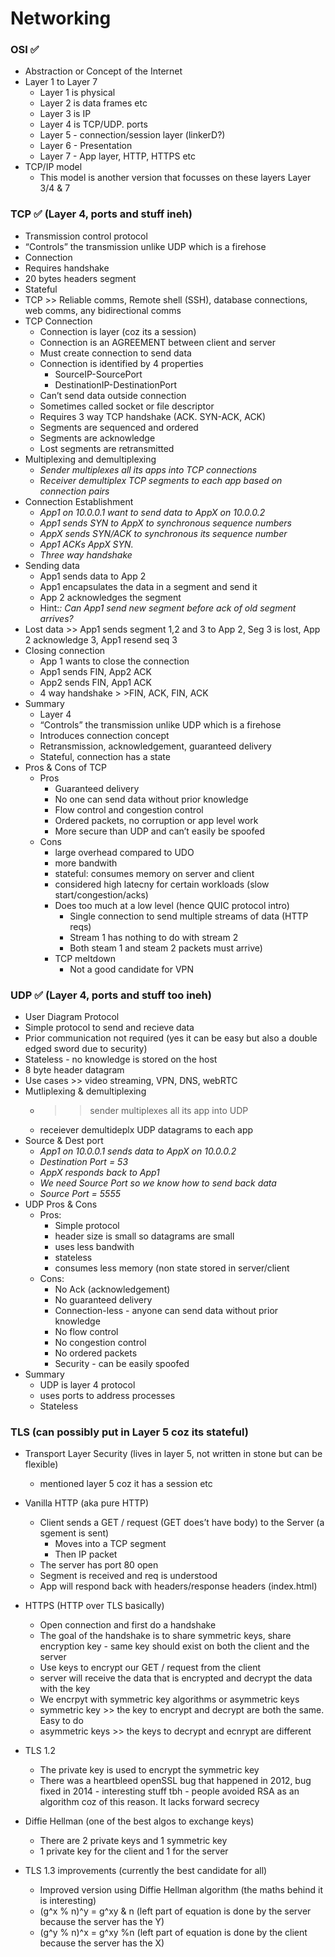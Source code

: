 # Networking

### OSI ✅

- Abstraction or Concept of the Internet
- Layer 1 to Layer 7
    - Layer 1 is physical
    - Layer 2 is data frames etc
    - Layer 3 is IP
    - Layer 4 is TCP/UDP. ports
    - Layer 5 - connection/session layer (linkerD?)
    - Layer 6 - Presentation
    - Layer 7 - App layer, HTTP, HTTPS etc
- TCP/IP model
    - This model is another version that focusses on these layers Layer 3/4 & 7

### TCP ✅ (Layer 4, ports and stuff ineh)

- Transmission control protocol
- “Controls” the transmission unlike UDP which is a firehose
- Connection
- Requires handshake
- 20 bytes headers segment
- Stateful
- TCP >> Reliable comms, Remote shell (SSH), database connections, web comms, any bidirectional comms
- TCP Connection
    - Connection is layer (coz its a session)
    - Connection is an AGREEMENT between client and server
    - Must create connection to send data
    - Connection is identified by 4 properties
        - SourceIP-SourcePort
        - DestinationIP-DestinationPort
    - Can’t send data outside connection
    - Sometimes called socket or file descriptor
    - Requires 3 way TCP handshake (ACK. SYN-ACK, ACK)
    - Segments are sequenced and ordered
    - Segments are acknowledge
    - Lost segments are retransmitted
- Multiplexing and demultiplexing
    - *Sender multiplexes all its apps into TCP connections*
    - R*eceiver demultiplex TCP segments to each app based on connection pairs*
- Connection Establishment
    - *App1 on 10.0.0.1 want to send data to AppX on 10.0.0.2*
    - *App1 sends SYN to AppX to synchronous sequence numbers*
    - *AppX sends SYN/ACK to synchronous its sequence number*
    - *App1 ACKs AppX SYN.*
    - *Three way handshake*
- Sending data
    - App1 sends data to App 2
    - App1 encapsulates the data in a segment and send it
    - App 2 acknowledges the segment
    - Hint:*: Can App1 send new segment before ack of old segment arrives?*
- Lost data >> App1 sends segment 1,2 and 3 to App 2, Seg 3 is lost, App 2 acknowledge 3, App1 resend seq 3
- Closing connection
    - App 1 wants to close the connection
    - App1 sends FIN, App2 ACK
    - App2 sends FIN, App1 ACK
    - 4 way handshake > >FIN, ACK, FIN, ACK
- Summary
    - Layer 4
    - “Controls” the transmission unlike UDP which is a firehose
    - Introduces connection concept
    - Retransmission, acknowledgement, guaranteed delivery
    - Stateful, connection has a state
- Pros & Cons of TCP
    - Pros
        - Guaranteed delivery
        - No one can send data without prior knowledge
        - Flow control and congestion control
        - Ordered packets, no corruption or app level work
        - More secure than UDP and can’t easily be spoofed
    - Cons
        - large overhead compared to UDO
        - more bandwith
        - stateful: consumes memory on server and client
        - considered high latecny for certain workloads (slow start/congestion/acks)
        - Does too much at a low level (hence QUIC protocol intro)
            - Single connection to send multiple streams of data (HTTP reqs)
            - Stream 1 has nothing to do with stream 2
            - Both steam 1 and steam 2 packets must arrive)
        - TCP meltdown
            - Not a good candidate for VPN
    

### **UDP ✅ (Layer 4, ports and stuff too ineh)**

- User Diagram Protocol
- Simple protocol to send and recieve data
- Prior communication not required (yes it can be easy but also a double edged sword due to security)
- Stateless - no knowledge is stored on the host
- 8 byte header datagram
- Use cases >> video streaming, VPN, DNS, webRTC
- Mutliplexing & demultiplexing
    - >> sender multiplexes all its app into UDP
    - receiever demultideplx UDP datagrams to each app
- Source & Dest port
    - *App1 on 10.0.0.1 sends data to AppX on 10.0.0.2*
    - *Destination Port = 53*
    - *AppX responds back to App1*
    - *We need Source Port so we know how to send back data*
    - *Source Port = 5555*
- UDP Pros & Cons
    - Pros:
        - Simple protocol
        - header size is small so datagrams are small
        - uses less bandwith
        - stateless
        - consumes less memory (non state stored in server/client
    - Cons:
        - No Ack (acknowledgement)
        - No guaranteed delivery
        - Connection-less - anyone can send data without prior knowledge
        - No flow control
        - No congestion control
        - No ordered packets
        - Security - can be easily spoofed
- Summary
    - UDP is layer 4 protocol
    - uses ports to address processes
    - Stateless

### TLS (can possibly put in Layer 5 coz its stateful)

- Transport Layer Security (lives in layer 5, not written in stone but can be flexible)
    - mentioned layer 5 coz it has a session etc

- Vanilla HTTP (aka pure HTTP)
    - Client sends a GET / request (GET does’t have body) to the Server (a sgement is sent)
        - Moves into a TCP segment
        - Then IP packet
    - The server has port 80 open
    - Segment is received and req is understood
    - App will respond back with headers/response headers (index.html)

- HTTPS (HTTP over TLS basically)
    - Open connection and first do a handshake
    - The goal of the handshake is to share symmetric keys, share encryption key - same key should exist on both the client and the server
    - Use keys to encrypt our GET / request from the client
    - server will receive the data that is encrypted and decrypt the data with the key
    - We encrpyt with symmetric key algorithms or asymmetric keys
    - symmetric key >> the key to encrypt and decrypt are both the same. Easy to do
    - asymmetric keys >> the keys to decrypt and ecnrypt are different
- TLS 1.2
    - The private key is used to encrypt the symmetric key
    - There was a heartbleed openSSL bug that happened in 2012, bug fixed in 2014 - interesting stuff tbh - people avoided RSA as an algorithm coz of this reason. It lacks forward secrecy

- Diffie Hellman (one of the best algos to exchange keys)
    - There are 2 private keys and 1 symmetric key
    - 1 private key for the client and 1 for the server

- TLS 1.3 improvements (currently the best candidate for all)
    - Improved version using Diffie Hellman algorithm (the maths behind it is interesting)
    - (g^x % n)^y = g^xy & n (left part of equation is done by the server because the server has the Y)
    - (g^y % n)^x = g^xy %n (left part of equation is done by the client because the server has the X)
